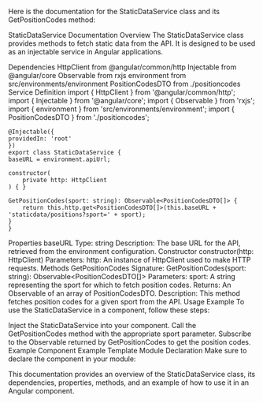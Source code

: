 Here is the documentation for the StaticDataService class and its GetPositionCodes method:

StaticDataService Documentation
Overview
The StaticDataService class provides methods to fetch static data from the API. It is designed to be used as an injectable service in Angular applications.

Dependencies
HttpClient from @angular/common/http
Injectable from @angular/core
Observable from rxjs
environment from src/environments/environment
PositionCodesDTO from ./positioncodes
Service Definition
    import { HttpClient } from '@angular/common/http';
    import { Injectable } from '@angular/core';
    import { Observable } from 'rxjs';
    import { environment } from 'src/environments/environment';
    import { PositionCodesDTO } from './positioncodes';

    @Injectable({
    providedIn: 'root'
    })
    export class StaticDataService {
    baseURL = environment.apiUrl;

    constructor(
        private http: HttpClient
    ) { }

    GetPositionCodes(sport: string): Observable<PositionCodesDTO[]> {
        return this.http.get<PositionCodesDTO[]>(this.baseURL + 'staticdata/positions?sport=' + sport);
    }
    }

Properties
baseURL
Type: string
Description: The base URL for the API, retrieved from the environment configuration.
Constructor
constructor(http: HttpClient)
Parameters:
http: An instance of HttpClient used to make HTTP requests.
Methods
GetPositionCodes
Signature: GetPositionCodes(sport: string): Observable<PositionCodesDTO[]>
Parameters:
sport: A string representing the sport for which to fetch position codes.
Returns: An Observable of an array of PositionCodesDTO.
Description: This method fetches position codes for a given sport from the API.
Usage Example
To use the StaticDataService in a component, follow these steps:

Inject the StaticDataService into your component.
Call the GetPositionCodes method with the appropriate sport parameter.
Subscribe to the Observable returned by GetPositionCodes to get the position codes.
Example Component
Example Template
Module Declaration
Make sure to declare the component in your module:

This documentation provides an overview of the StaticDataService class, its dependencies, properties, methods, and an example of how to use it in an Angular component.